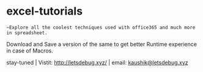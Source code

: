 # excel-tutorials
    ~Explore all the coolest techniques used with office365 and much more in spreadsheet. 
Download and Save a version of the same to get better Runtime experience in case of Macros.

stay-tuned | Vistit: http://letsdebug.xyz/ | email: kaushik@letsdebug.xyz
